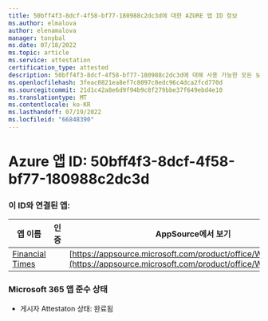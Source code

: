 ```yaml
---
title: 50bff4f3-8dcf-4f58-bf77-180988c2dc3d에 대한 AZURE 앱 ID 정보
ms.author: elmalova
author: elenamalova
manager: tonybal
ms.date: 07/18/2022
ms.topic: article
ms.service: attestation
certification_type: attested
description: 50bff4f3-8dcf-4f58-bf77-180988c2dc3d에 대해 사용 가능한 모든 보안 및 규정 준수 정보입니다.
ms.openlocfilehash: 3feac0821ea8ef7c8097c0edc96c4dca2fcd770d
ms.sourcegitcommit: 21d1c42a8e6d9f94b9c8f279bbe37f649ebd4e10
ms.translationtype: MT
ms.contentlocale: ko-KR
ms.lasthandoff: 07/19/2022
ms.locfileid: "66848390"
---
```

# <a name="azure-app-id-50bff4f3-8dcf-4f58-bf77-180988c2dc3d"></a>Azure 앱 ID: 50bff4f3-8dcf-4f58-bf77-180988c2dc3d


### <a name="apps-associated-with-this-id"></a>이 ID와 연결된 앱:
| **앱 이름** | **인증** | **AppSource에서 보기** |
|--------------|---------------|-----------------------|
| [Financial Times](../forward/WA200004054.md) |  | [https://appsource.microsoft.com/product/office/WA200004054](https://appsource.microsoft.com/product/office/WA200004054) |

### <a name="microsoft-365-app-compliance-status"></a>Microsoft 365 앱 준수 상태
- 게시자 Attestaton 상태: 완료됨
